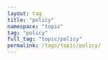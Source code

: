 ```yaml
---
layout: tag
title: "policy"
namespace: "topic"
tag: "policy"
full_tag: "topic/policy"
permalink: /tags/topic/policy/
---
```


